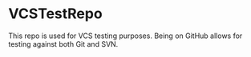 # VCSTestRepo
This repo is used for VCS testing purposes. Being on GitHub allows for testing against both Git and SVN.
